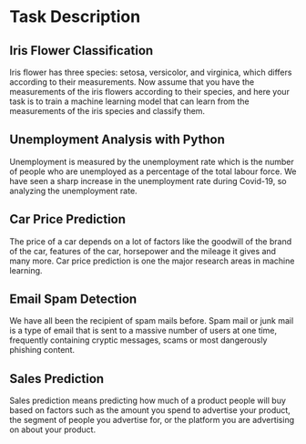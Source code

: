 # Task Description

## Iris Flower Classification

Iris flower has three species: setosa, versicolor, and virginica, which differs according to their measurements.
Now assume that you have the measurements of the iris flowers according to their species, and here your task is to train
a machine learning model that can learn from the measurements of the iris species and classify them.

## Unemployment Analysis with Python

Unemployment is measured by the unemployment rate which is the number of people who are unemployed as a percentage of 
the total labour force. We have seen a sharp increase in the unemployment rate during Covid-19, so analyzing the 
unemployment rate.

## Car Price Prediction

The price of a car depends on a lot of factors like the goodwill of the brand of the car, features of the car, horsepower
and the mileage it gives and many more. Car price prediction is one the major research areas in machine learning.

## Email Spam Detection

We have all been the recipient of spam mails before. Spam mail or junk mail is a type of email that is sent to a 
massive number of users at one time, frequently containing cryptic messages, scams or most dangerously
phishing content.

## Sales Prediction

Sales prediction means predicting how much of a product people will buy based on factors such as
the amount you spend to advertise your product, the segment of people you advertise for, or the platform you
are advertising on about your product.
